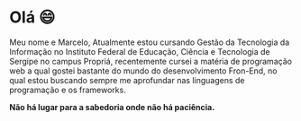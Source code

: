 # Olá    :smile:

Meu nome e Marcelo, Atualmente estou cursando Gestão da Tecnologia da Informação no Instituto Federal de Educação, Ciência e Tecnologia de Sergipe no campus Propriá, recentemente cursei a matéria de programação web a qual gostei bastante do mundo do desenvolvimento Fron-End, no qual estou buscando sempre me aprofundar nas linguagens de programação e os frameworks.

**Não há lugar para a sabedoria onde não há paciência.**
